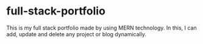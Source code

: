 # full-stack-portfolio
This is my full stack portfolio made by using MERN technology. In this, I can add, update and delete any project or blog dynamically.
